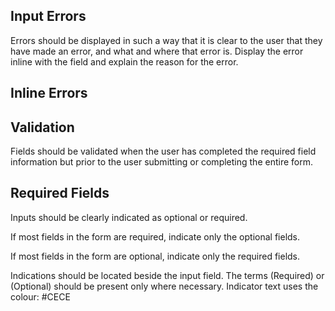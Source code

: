 ## Input Errors

Errors should be displayed in such a way that it is clear to the user that they have made an error, and what and where that error is.  Display the error inline with the field and explain the reason for the error.  

## Inline Errors

## Validation

Fields should be validated when the user has completed the required field information but prior to the user submitting or completing the entire form.

## Required Fields

Inputs should be clearly indicated as optional or required. 

If most fields in the form are required, indicate only the optional fields. 

If most fields in the form are optional, indicate only the required fields. 

Indications should be located beside the input field. The terms \(Required\) or \(Optional\) should be present only where necessary. Indicator text uses the colour: \#CECE



